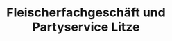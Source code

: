 ---
title: "Fleischerfachgeschäft und Partyservice Litze"
url: /gardelegen/fleischerfachgeschaeft-und-partyservice-litze/
shop: Metzgerei
---